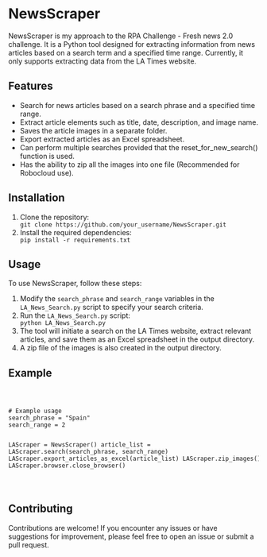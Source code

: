 <!DOCTYPE html>
<html lang="en">
<head>
    <meta charset="UTF-8">
    <meta name="viewport" content="width=device-width, initial-scale=1.0">
</head>
<body>

<h1>NewsScraper</h1>

<p>NewsScraper is my approach to the RPA Challenge - Fresh news 2.0 challenge. It is a Python tool designed for extracting information from news articles based on a search term and a specified time range. Currently, it only supports extracting data from the LA Times website.</p>

<h2>Features</h2>

<ul>
    <li>Search for news articles based on a search phrase and a specified time range.</li>
    <li>Extract article elements such as title, date, description, and image name.</li>
    <li>Saves the article images in a separate folder.</li>
    <li>Export extracted articles as an Excel spreadsheet.</li>
    <li>Can perform multiple searches provided that the reset_for_new_search() function is used.</li>
    <li>Has the ability to zip all the images into one file (Recommended for Robocloud use).</li>
</ul>

<h2>Installation</h2>

<ol>
    <li>Clone the repository:</li>
    <code>git clone https://github.com/your_username/NewsScraper.git</code>
    <li>Install the required dependencies:</li>
    <code>pip install -r requirements.txt</code>
</ol>

<h2>Usage</h2>

<p>To use NewsScraper, follow these steps:</p>

<ol>
    <li>Modify the <code>search_phrase</code> and <code>search_range</code> variables in the <code>LA_News_Search.py</code> script to specify your search criteria.</li>
    <li>Run the <code>LA_News_Search.py</code> script:</li>
    <code>python LA_News_Search.py</code>
    <li>The tool will initiate a search on the LA Times website, extract relevant articles, and save them as an Excel spreadsheet in the output directory.</li>
    <li>A zip file of the images is also created in the output directory.</li>
</ol>

<h2>Example</h2>

<code>
    <pre>
# Example usage
search_phrase = "Spain"
search_range = 2

LAScraper = NewsScraper()
article_list = LAScraper.search(search_phrase, search_range)
LAScraper.export_articles_as_excel(article_list)
LAScraper.zip_images()
LAScraper.browser.close_browser()
    </pre>
</code>

<h2>Contributing</h2>

<p>Contributions are welcome! If you encounter any issues or have suggestions for improvement, please feel free to open an issue or submit a pull request.</p>

</body>
</html>
